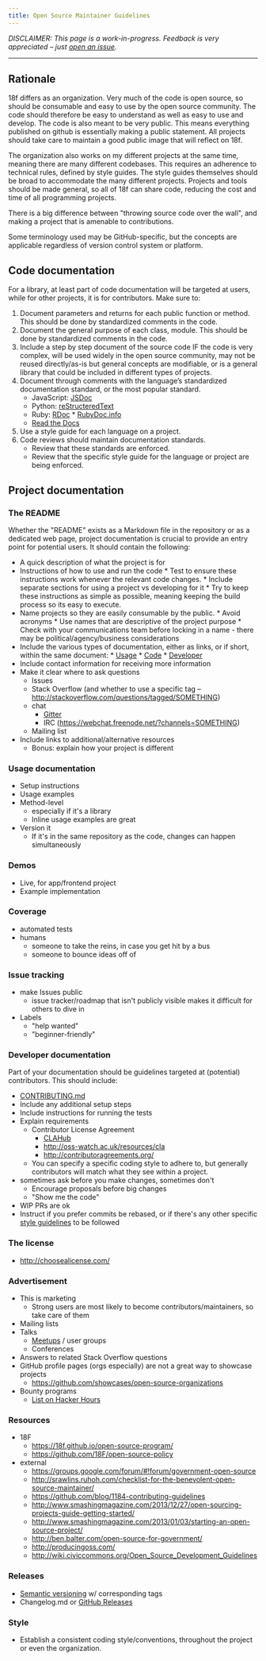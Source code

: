 ```yaml
---
title: Open Source Maintainer Guidelines
---
```


*DISCLAIMER: This page is a work-in-progress. Feedback is very appreciated – just [open an issue](https://github.com/18F/open-source-program/issues/new).*

---

## Rationale
18f differs as an organization. Very much of the code is open source, so should be consumable and easy to use by the open source community. The code should therefore be easy to understand as well as easy to use and develop. The code is also meant to be very public. This means everything published on github is essentially making a public statement. All projects should take care to maintain a good public image that will reflect on 18f.

The organization also works on my different projects at the same time, meaning there are many different codebases. This requires an adherence to technical rules, defined by style guides. The style guides themselves should be broad to accommodate the many different projects. Projects and tools should be made general, so all of 18f can share code, reducing the cost and time of all programming projects.

There is a big difference between "throwing source code over the wall", and making a project that is amenable to contributions.

Some terminology used may be GitHub-specific, but the concepts are applicable regardless of version control system or platform.

## Code documentation

For a library, at least part of code documentation will be targeted at users, while for other projects, it is for contributors. Make sure to:

1. Document parameters and returns for each public function or method. This should be done by standardized comments in the code.
1. Document the general purpose of each class, module. This should be done by standardized comments in the code.
1. Include a step by step document of the source code IF the code is very complex, will be used widely in the open source community, may not be reused directly/as-is but general concepts are modifiable, or is a general library that could be included in different types of projects.
1. Document through comments with the language’s standardized documentation standard, or the most popular standard.
	  * JavaScript: [JSDoc](http://usejsdoc.org/)
	  * Python: [reStructeredText](https://docs.python.org/devguide/documenting.html)
	  * Ruby: [RDoc](http://ruby-doc.org/gems/docs/r/rdoc-4.1.2/RDoc/Markup.html)
		    * [RubyDoc.info](http://www.rubydoc.info/)
	  * [Read the Docs](https://readthedocs.org/)
1. Use a style guide for each language on a project.
1. Code reviews should maintain documentation standards.
	  * Review that these standards are enforced.
	  * Review that the specific style guide for the language or project are being enforced.

## Project documentation
### The README

Whether the "README" exists as a Markdown file in the repository or as a dedicated web page, project documentation is crucial to provide an entry point for potential users. It should contain the following:

* A quick description of what the project is for
* Instructions of how to use and run the code
	  * Test to ensure these instructions work whenever the relevant code changes.
	  * Include separate sections for using a project vs developing for it
	  * Try to keep these instructions as simple as possible, meaning keeping the build process so its easy to execute.
* Name projects so they are easily consumable by the public.
	  * Avoid acronyms
	  * Use names that are descriptive of the project purpose
	  * Check with your communications team before locking in a name - there may be political/agency/business considerations
* Include the various types of documentation, either as links, or if short, within the same document:
	  * [Usage](#usage-documentation)
	  * [Code](#code-documentation)
	  * [Developer](#developer-documentation)
* Include contact information for receiving more information
* Make it clear where to ask questions
    * Issues
    * Stack Overflow (and whether to use a specific tag – http://stackoverflow.com/questions/tagged/SOMETHING)
    * chat
        * [Gitter](https://gitter.im/)
        * IRC (https://webchat.freenode.net/?channels=SOMETHING)
    * Mailing list
* Include links to additional/alternative resources
    * Bonus: explain how your project is different

### Usage documentation

* Setup instructions
* Usage examples
* Method-level
    * especially if it's a library
    * Inline usage examples are great
* Version it
    * If it's in the same repository as the code, changes can happen simultaneously

### Demos

* Live, for app/frontend project
* Example implementation

### Coverage

* automated tests
* humans
    * someone to take the reins, in case you get hit by a bus
    * someone to bounce ideas off of

### Issue tracking

* make Issues public
    * issue tracker/roadmap that isn't publicly visible makes it difficult for others to dive in
* Labels
    * "help wanted"
    * "beginner-friendly"

### Developer documentation

Part of your documentation should be guidelines targeted at (potential) contributors. This should include:

* [CONTRIBUTING.md](https://help.github.com/articles/setting-guidelines-for-repository-contributors/)
* Include any additional setup steps
* Include instructions for running the tests
* Explain requirements
    * Contributor License Agreement
        * [CLAHub](https://www.clahub.com/)
        * http://oss-watch.ac.uk/resources/cla
        * http://contributoragreements.org/
    * You can specify a specific coding style to adhere to, but generally contributors will match what they see within a project.
* sometimes ask before you make changes, sometimes don't
    * Encourage proposals before big changes
    * "Show me the code"
* WIP PRs are ok
* Instruct if you prefer commits be rebased, or if there's any other specific [style guidelines](#style) to be followed

### The license

* http://choosealicense.com/

### Advertisement

* This is marketing
    * Strong users are most likely to become contributors/maintainers, so take care of them
* Mailing lists
* Talks
    * [Meetups](http://www.meetup.com/) / user groups
    * Conferences
* Answers to related Stack Overflow questions
* GitHub profile pages (orgs especially) are not a great way to showcase projects
    * https://github.com/showcases/open-source-organizations
* Bounty programs
    * [List on Hacker Hours](http://hackerhours.org/resources.html#getting-involved-in-open-source)

### Resources

* 18F
    * https://18f.github.io/open-source-program/
    * https://github.com/18F/open-source-policy
* external
    * https://groups.google.com/forum/#!forum/government-open-source
    * http://srawlins.ruhoh.com/checklist-for-the-benevolent-open-source-maintainer/
    * https://github.com/blog/1184-contributing-guidelines
    * http://www.smashingmagazine.com/2013/12/27/open-sourcing-projects-guide-getting-started/
    * http://www.smashingmagazine.com/2013/01/03/starting-an-open-source-project/
    * http://ben.balter.com/open-source-for-government/
    * http://producingoss.com/
    * http://wiki.civiccommons.org/Open_Source_Development_Guidelines

### Releases

* [Semantic versioning](http://semver.org/) w/ corresponding tags
* Changelog.md or [GitHub Releases](https://help.github.com/categories/releases/)

### Style

* Establish a consistent coding style/conventions, throughout the project or even the organization.
